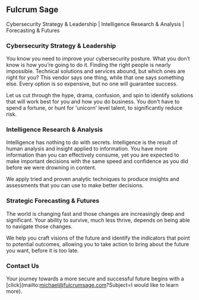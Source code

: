 ## Fulcrum Sage

Cybersecurity Strategy & Leadership | Intelligence Research & Analysis | Forecasting & Futures

### Cybersecurity Strategy & Leadership

You know you need to improve your cybersecurity posture. What you don’t know is how you’re going to do it. Finding the right people is nearly impossible. Technical solutions and services abound, but which ones are right for you? This vendor says one thing, while that one says something else. Every option is so expensive, but no one will guarantee success.

Let us cut through the hype, drama, confusion, and spin to identify solutions that will work best for you and how you do business. You don't have to spend a fortune, or hunt for 'unicorn' level talent, to significantly reduce risk.


### Intelligence Research & Analysis

Intelligence has nothing to do with secrets. Intelligence is the result of human analysis and insight applied to information. You have more information than you can effectively consume, yet you are expected to make important decisions with the same speed and confidence as you did before we were drowning in content. 

We apply tried and proven analytic techniques to produce insights and assessments that you can use to make better decisions.


### Strategic Forecasting & Futures

The world is changing fast and those changes are increasingly deep and significant. Your ability to survive, much less thrive, depends on being able to navigate those changes. 

We help you craft visions of the future and identify the indicators that point to potential outcomes, allowing you to take action to bring about the future you want, before it is too late. 


### Contact Us

Your journey towards a more secure and successful future begins with a [click](mailto:michael@fulcrumsage.com?Subject=I would like to learn more).
